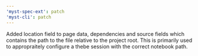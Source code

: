 ```yaml
---
'myst-spec-ext': patch
'myst-cli': patch
---
```


Added location field to page data, dependencies and source fields which contains the path to the file relative to the project root. This is primarily used to appropraitely configure a thebe session with the correct notebook path.
